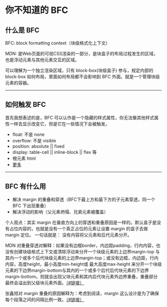 # 你不知道的 BFC

## 什么是 BFC
BFC: block formatting context（块级格式化上下文）

MDN: 是Web页面的可视CSS渲染的一部分，是块盒子的布局过程发生的区域，也是浮动元素与其他元素交互的区域。

可以理解为一个独立渲染区域，只有 block-box(块级盒子) 参与，规定内部的 block-box 如何布局，里面如何布局都不会影响到 BFC 外面。就是一个管理块级元素的容器。

---

## 如何触发 BFC

首先我想表述的是，BFC 可以认作是一个隐藏的样式属性，你无法像其他样式属性一样去显示改变它，但是它在一些情况下会被触发。

- float: 不是 none
- overflow: 不是 visible
- position: absolute || fixed
- display: table-cell || inline-block || flex 等
- 根元素 html
- [更多](https://developer.mozilla.org/zh-CN/docs/Web/Guide/CSS/Block_formatting_context)

---

## BFC 有什么用

- 解决 margin 的重叠和穿透（BFC下最上方和最下方的子元素穿透，同一个 BFC 下出现重叠）
- 解决浮动的影响（父元素坍塌、兄弟元素被覆盖）

个人观点：其实 margin 在垂直方向上的穿透和重叠原因是一样的。默认盒子是没有占位内容的，也就是没有一个真正占位的元素让设置 margin 的盒子去做 margin 定位。
一句话就是： 没有内容将父元素和后代元素分开。

MDN 对重叠穿透对解释：如果没有边框border，内边距padding，行内内容，也没有创建块级格式上下文或清除浮动来分开一个块级元素的上边界margin-top 与其内一个或多个后代块级元素的上边界margin-top；或没有边框，内边距，行内内容，高度height，最小高度min-height或 最大高度max-height 来分开一个块级元素的下边界margin-bottom与其内的一个或多个后代后代块元素的下边界margin-bottom，则就会出现父块元素和其内后代块元素外边界重叠，重叠部分最终会溢出到父级块元素外面。[（#链接）](https://developer.mozilla.org/zh-CN/docs/Web/CSS/CSS_Box_Model/Mastering_margin_collapsing)

张鑫旭对 margin 重叠的原因解释为：考虑到阅读，margin 这么设计是为了确保每个段落之间的间隔比例一致。[（#链接）](https://www.zhangxinxu.com/wordpress/2009/08/css-margin%e7%9a%84%e7%9b%b8%e5%85%b3%e5%b1%9e%e6%80%a7%ef%bc%8c%e9%97%ae%e9%a2%98%e5%8f%8a%e5%ba%94%e7%94%a8/)


